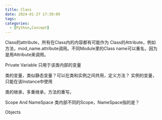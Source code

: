 ```yaml
---
title: Class
date: 2024-01-27 17:39:09
tags:
categories:
  - [Python,Concept]
---
```


Class的attribute，所有在Class内的内容都有可能作为 Class的Attribute，例如方法，mod_name.attribute调用。不同Module里的Class name可以重名，因为是用Attribute来调用。

Private Variable 只用于该类内部的变量

类的变量，类似静态变量？可以在类和实例之间共用，定义方法？
实例的变量，只能在该Instance中使用

类的继承，多重继承，方法的重写。

Scope And NameSpace
类内部不同的Scope，NameSpace指的是？

Objects 